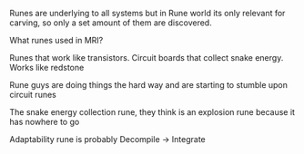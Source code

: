 Runes are underlying to all systems but in Rune world its only relevant for carving, so only a set amount of them are discovered.

What runes used in MRI?

Runes that work like transistors. Circuit boards that collect snake energy. Works like redstone

Rune guys are doing things the hard way and are starting to stumble upon circuit runes

The snake energy collection rune, they think is an explosion rune because it has nowhere to go

Adaptability rune is probably Decompile -> Integrate
